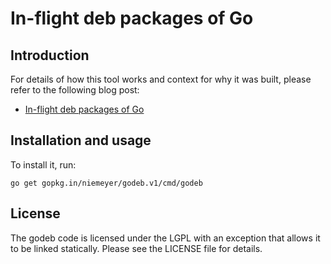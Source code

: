# In-flight deb packages of Go

Introduction
------------

For details of how this tool works and context for why it was built,
please refer to the following blog post:

  * [In-flight deb packages of Go](http://blog.labix.org/2013/06/15/in-flight-deb-packages-of-go)


Installation and usage
----------------------

To install it, run:

    go get gopkg.in/niemeyer/godeb.v1/cmd/godeb


License
-------

The godeb code is licensed under the LGPL with an exception that allows it to be linked statically. Please see the LICENSE file for details.
